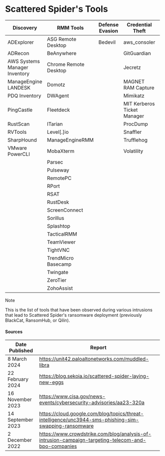 # Scattered Spider's Tools

| Discovery | RMM Tools | Defense Evasion | Credential Theft | OffSec | Networking | LOLBAS | Exfiltration |
|---|---|---|---|---|---|---|---|
| ADExplorer | ASG Remote Desktop | Bedevil | aws_consoler | CIMplant | Cloudflared | PsExec | Cyberduck |
| ADRecon | BeAnywhere | | GitGuardian | Impacket | OpenSSH | | Dropbox |
| AWS Systems Manager Inventory | Chrome Remote Desktop | | Jecretz | LAPS Toolkit | Ngrok | | FileZilla |
| ManageEngine LANDESK | Domotz | | MAGNET RAM Capture | LINpeas | NSOCKS | | MEGA |
| PDQ Inventory | DWAgent | | Mimikatz | MicroBurst | Plink | | RClone |
| PingCastle | Fleetdeck | | MIT Kerberos Ticket Manager | Pacu | Proxifier | | S3 Browser |
| RustScan | ITarian | | ProcDump | | Rsocks | | |
| RVTools | Level[.]io | | Snaffler | | Socat | | |
| SharpHound | ManageEngineRMM | | Trufflehog | | Sshimpanzee | | |
| VMware PowerCLI | MobaXterm | | Volatility | | Tailscale | | |
| | Parsec | | | | TrueSocks | | |
| | Pulseway | | | | Wstunnel | | |
| | RemotePC | | | | | | |
| | RPort | | | | | | |
| | RSAT | | | | | | |
| | RustDesk | | | | | | |
| | ScreenConnect | | | | | | |
| | Sorillus | | | | | | |
| | Splashtop | | | | | | |
| | TacticalRMM | | | | | | |
| | TeamViewer | | | | | | |
| | TightVNC | | | | | | |
| | TrendMicro Basecamp | | | | | | |
| | Twingate | | | | | | |
| | ZeroTier | | | | | | |
| | ZohoAssist | | | | | | |

> [!NOTE]
> This is the list of tools that have been observed during various intrusions that lead to Scattered Spider's ransomware deployment (previously BlackCat, RansomHub, or Qilin).

#### Sources
| Date Published | Report |
|---|---|
| 8 March 2024 | https://unit42.paloaltonetworks.com/muddled-libra |
| 22 February 2024 | https://blog.sekoia.io/scattered-spider-laying-new-eggs |
| 16 November 2023 | https://www.cisa.gov/news-events/cybersecurity-advisories/aa23-320a |
| 14 September 2023 | https://cloud.google.com/blog/topics/threat-intelligence/unc3944-sms-phishing-sim-swapping-ransomware |
| 2 December 2022 | https://www.crowdstrike.com/blog/analysis-of-intrusion-campaign-targeting-telecom-and-bpo-companies |

